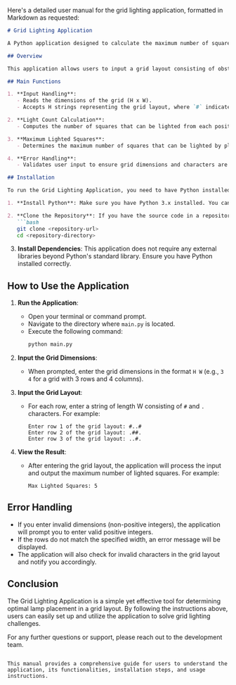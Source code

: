 Here's a detailed user manual for the grid lighting application, formatted in Markdown as requested:

```markdown
# Grid Lighting Application

A Python application designed to calculate the maximum number of squares that can be lighted by placing a lamp optimally on a grid layout.

## Overview

This application allows users to input a grid layout consisting of obstacles and empty squares. The program calculates how many squares can be illuminated from each position in the grid and determines the optimal placement of a lamp to maximize the number of lighted squares.

## Main Functions

1. **Input Handling**: 
   - Reads the dimensions of the grid (H x W).
   - Accepts H strings representing the grid layout, where `#` indicates an obstacle and `.` indicates an empty square.

2. **Light Count Calculation**:
   - Computes the number of squares that can be lighted from each position in the grid, considering both horizontal and vertical lighting.

3. **Maximum Lighted Squares**:
   - Determines the maximum number of squares that can be lighted by placing a lamp optimally on the grid.

4. **Error Handling**:
   - Validates user input to ensure grid dimensions and characters are correct.

## Installation

To run the Grid Lighting Application, you need to have Python installed on your machine. Follow these steps to set up the environment:

1. **Install Python**: Make sure you have Python 3.x installed. You can download it from [python.org](https://www.python.org/downloads/).

2. **Clone the Repository**: If you have the source code in a repository, clone it using:
   ```bash
   git clone <repository-url>
   cd <repository-directory>
   ```

3. **Install Dependencies**: This application does not require any external libraries beyond Python's standard library. Ensure you have Python installed correctly.

## How to Use the Application

1. **Run the Application**:
   - Open your terminal or command prompt.
   - Navigate to the directory where `main.py` is located.
   - Execute the following command:
     ```bash
     python main.py
     ```

2. **Input the Grid Dimensions**:
   - When prompted, enter the grid dimensions in the format `H W` (e.g., `3 4` for a grid with 3 rows and 4 columns).

3. **Input the Grid Layout**:
   - For each row, enter a string of length W consisting of `#` and `.` characters. For example:
     ```
     Enter row 1 of the grid layout: #..#
     Enter row 2 of the grid layout: .##.
     Enter row 3 of the grid layout: ..#.
     ```

4. **View the Result**:
   - After entering the grid layout, the application will process the input and output the maximum number of lighted squares. For example:
     ```
     Max Lighted Squares: 5
     ```

## Error Handling

- If you enter invalid dimensions (non-positive integers), the application will prompt you to enter valid positive integers.
- If the rows do not match the specified width, an error message will be displayed.
- The application will also check for invalid characters in the grid layout and notify you accordingly.

## Conclusion

The Grid Lighting Application is a simple yet effective tool for determining optimal lamp placement in a grid layout. By following the instructions above, users can easily set up and utilize the application to solve grid lighting challenges.

For any further questions or support, please reach out to the development team.
```

This manual provides a comprehensive guide for users to understand the application, its functionalities, installation steps, and usage instructions.